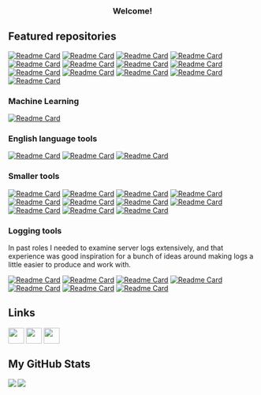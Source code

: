 <div style="height: 100px" />
<h3 align="center">Welcome!</h3>
<div style="height: 100px" />

<h2>Featured repositories</h2>

[![Readme Card](https://github-readme-stats.vercel.app/api/pin/?username=cjrh&repo=aiorun&theme=default&border_color=888888&bg_color=00000000&title_color=539af2&text_color=888888&icon_color=888888)](https://github.com/cjrh/aiorun)
[![Readme Card](https://github-readme-stats.vercel.app/api/pin/?username=cjrh&repo=excitertools&theme=default&border_color=888888&bg_color=00000000&title_color=539af2&text_color=888888&icon_color=888888)](https://github.com/cjrh/excitertools)
[![Readme Card](https://github-readme-stats.vercel.app/api/pin/?username=cjrh&repo=autoslot&theme=default&border_color=888888&bg_color=00000000&title_color=539af2&text_color=888888&icon_color=888888)](https://github.com/cjrh/autoslot)
[![Readme Card](https://github-readme-stats.vercel.app/api/pin/?username=cjrh&repo=biodome&theme=default&border_color=888888&bg_color=00000000&title_color=539af2&text_color=888888&icon_color=888888)](https://github.com/cjrh/biodome)
[![Readme Card](https://github-readme-stats.vercel.app/api/pin/?username=cjrh&repo=biodome-rs&theme=default&border_color=888888&bg_color=00000000&title_color=539af2&text_color=888888&icon_color=888888)](https://github.com/cjrh/biodome-rs)
[![Readme Card](https://github-readme-stats.vercel.app/api/pin/?username=cjrh&repo=deadpool&theme=default&border_color=888888&bg_color=00000000&title_color=539af2&text_color=888888&icon_color=888888)](https://github.com/cjrh/deadpool)
[![Readme Card](https://github-readme-stats.vercel.app/api/pin/?username=cjrh&repo=coroexecutor&theme=default&border_color=888888&bg_color=00000000&title_color=539af2&text_color=888888&icon_color=888888)](https://github.com/cjrh/coroexecutor)
[![Readme Card](https://github-readme-stats.vercel.app/api/pin/?username=cjrh&repo=aiomsg&theme=default&border_color=888888&bg_color=00000000&title_color=539af2&text_color=888888&icon_color=888888)](https://github.com/cjrh/aiomsg)
[![Readme Card](https://github-readme-stats.vercel.app/api/pin/?username=cjrh&repo=lifter&theme=default&border_color=888888&bg_color=00000000&title_color=539af2&text_color=888888&icon_color=888888)](https://github.com/cjrh/lifter)
[![Readme Card](https://github-readme-stats.vercel.app/api/pin/?username=cjrh&repo=easycython&theme=default&border_color=888888&bg_color=00000000&title_color=539af2&text_color=888888&icon_color=888888)](https://github.com/cjrh/easycython)
[![Readme Card](https://github-readme-stats.vercel.app/api/pin/?username=cjrh&repo=misu&theme=default&border_color=888888&bg_color=00000000&title_color=539af2&text_color=888888&icon_color=888888)](https://github.com/cjrh/misu)
[![Readme Card](https://github-readme-stats.vercel.app/api/pin/?username=cjrh&repo=mucro&theme=default&border_color=888888&bg_color=00000000&title_color=539af2&text_color=888888&icon_color=888888)](https://github.com/cjrh/mucro)
[![Readme Card](https://github-readme-stats.vercel.app/api/pin/?username=cjrh&repo=itertree-rs&theme=default&border_color=888888&bg_color=00000000&title_color=539af2&text_color=888888&icon_color=888888)](https://github.com/cjrh/itertree-rs)

<h3>Machine Learning</h3>

[![Readme Card](https://github-readme-stats.vercel.app/api/pin/?username=cjrh&repo=empatico&theme=default&border_color=888888&bg_color=00000000&title_color=539af2&text_color=888888&icon_color=888888)](https://github.com/cjrh/empatico)

<h3>English language tools</h3>

[![Readme Card](https://github-readme-stats.vercel.app/api/pin/?username=cjrh&repo=dictomatic&theme=default&border_color=888888&bg_color=00000000&title_color=539af2&text_color=888888&icon_color=888888)](https://github.com/cjrh/dictomatic)
[![Readme Card](https://github-readme-stats.vercel.app/api/pin/?username=cjrh&repo=thesauromatic&theme=default&border_color=888888&bg_color=00000000&title_color=539af2&text_color=888888&icon_color=888888)](https://github.com/cjrh/thesauromatic)
[![Readme Card](https://github-readme-stats.vercel.app/api/pin/?username=cjrh&repo=rhymomatic&theme=default&border_color=888888&bg_color=00000000&title_color=539af2&text_color=888888&icon_color=888888)](https://github.com/cjrh/rhymomatic)

<h3>Smaller tools</h3>

[![Readme Card](https://github-readme-stats.vercel.app/api/pin/?username=cjrh&repo=pwrgen&theme=default&border_color=888888&bg_color=00000000&title_color=539af2&text_color=888888&icon_color=888888)](https://github.com/cjrh/pwrgen)
[![Readme Card](https://github-readme-stats.vercel.app/api/pin/?username=cjrh&repo=bumpymcbumpface&theme=default&border_color=888888&bg_color=00000000&title_color=539af2&text_color=888888&icon_color=888888)](https://github.com/cjrh/bumpymcbumpface)
[![Readme Card](https://github-readme-stats.vercel.app/api/pin/?username=cjrh&repo=clonymccloneface&theme=default&border_color=888888&bg_color=00000000&title_color=539af2&text_color=888888&icon_color=888888)](https://github.com/cjrh/clonymccloneface)
[![Readme Card](https://github-readme-stats.vercel.app/api/pin/?username=cjrh&repo=dockerctx&theme=default&border_color=888888&bg_color=00000000&title_color=539af2&text_color=888888&icon_color=888888)](https://github.com/cjrh/dockerctx)
[![Readme Card](https://github-readme-stats.vercel.app/api/pin/?username=cjrh&repo=aiohealthcheck&theme=default&border_color=888888&bg_color=00000000&title_color=539af2&text_color=888888&icon_color=888888)](https://github.com/cjrh/aiohealthcheck)
[![Readme Card](https://github-readme-stats.vercel.app/api/pin/?username=cjrh&repo=templitz&theme=default&border_color=888888&bg_color=00000000&title_color=539af2&text_color=888888&icon_color=888888)](https://github.com/cjrh/templitz)
[![Readme Card](https://github-readme-stats.vercel.app/api/pin/?username=cjrh&repo=cjrh_template&theme=default&border_color=888888&bg_color=00000000&title_color=539af2&text_color=888888&icon_color=888888)](https://github.com/cjrh/cjrh_template)
[![Readme Card](https://github-readme-stats.vercel.app/api/pin/?username=cjrh&repo=google-images-downloader&theme=default&border_color=888888&bg_color=00000000&title_color=539af2&text_color=888888&icon_color=888888)](https://github.com/cjrh/google-images-downloader)
[![Readme Card](https://github-readme-stats.vercel.app/api/pin/?username=cjrh&repo=covcompare&theme=default&border_color=888888&bg_color=00000000&title_color=539af2&text_color=888888&icon_color=888888)](https://github.com/cjrh/covcompare)
[![Readme Card](https://github-readme-stats.vercel.app/api/pin/?username=cjrh&repo=aiodec&theme=default&border_color=888888&bg_color=00000000&title_color=539af2&text_color=888888&icon_color=888888)](https://github.com/cjrh/aiodec)
[![Readme Card](https://github-readme-stats.vercel.app/api/pin/?username=cjrh&repo=cancelkulture&theme=default&border_color=888888&bg_color=00000000&title_color=539af2&text_color=888888&icon_color=888888)](https://github.com/cjrh/cancelkulture)

<h3>Logging tools</h3>

In past roles I needed to examine server logs extensively, and that
experience was good inspiration for a bunch of ideas around making logs
a little easier to produce and work with.

[![Readme Card](https://github-readme-stats.vercel.app/api/pin/?username=cjrh&repo=logjson&theme=default&border_color=888888&bg_color=00000000&title_color=539af2&text_color=888888&icon_color=888888)](https://github.com/cjrh/logjson)
[![Readme Card](https://github-readme-stats.vercel.app/api/pin/?username=cjrh&repo=loghandlerzmq&theme=default&border_color=888888&bg_color=00000000&title_color=539af2&text_color=888888&icon_color=888888)](https://github.com/cjrh/loghandlerzmq)
[![Readme Card](https://github-readme-stats.vercel.app/api/pin/?username=cjrh&repo=logbind&theme=default&border_color=888888&bg_color=00000000&title_color=539af2&text_color=888888&icon_color=888888)](https://github.com/cjrh/logbind)
[![Readme Card](https://github-readme-stats.vercel.app/api/pin/?username=cjrh&repo=aiologfields&theme=default&border_color=888888&bg_color=00000000&title_color=539af2&text_color=888888&icon_color=888888)](https://github.com/cjrh/aiologfields)
[![Readme Card](https://github-readme-stats.vercel.app/api/pin/?username=cjrh&repo=arglog&theme=default&border_color=888888&bg_color=00000000&title_color=539af2&text_color=888888&icon_color=888888)](https://github.com/cjrh/arglog)
[![Readme Card](https://github-readme-stats.vercel.app/api/pin/?username=cjrh&repo=perflog&theme=default&border_color=888888&bg_color=00000000&title_color=539af2&text_color=888888&icon_color=888888)](https://github.com/cjrh/perflog)
[![Readme Card](https://github-readme-stats.vercel.app/api/pin/?username=cjrh&repo=sqllogformatter&theme=default&border_color=888888&bg_color=00000000&title_color=539af2&text_color=888888&icon_color=888888)](https://github.com/cjrh/sqllogformatter)

<h2>Links</h2>
<a href = 'https://tekmoji.com'> <img width = '32px' align= 'center' src="https://pythonomicon.com/favicon/favicon-32x32.png"/></a>
<a href = 'https://www.github.com/cjrh'> <img width = '32px' align= 'center' src="https://raw.githubusercontent.com/rahulbanerjee26/githubAboutMeGenerator/main/icons/github.svg"/></a>
<a href = 'https://www.linkedin.com/in/cjrh'> <img width = '32px' align= 'center' src="https://raw.githubusercontent.com/rahulbanerjee26/githubAboutMeGenerator/main/icons/linked-in-alt.svg"/></a>

<h2>My GitHub Stats</h2>

<a href="https://github.com/anuraghazra/github-readme-stats">
<img align="left" src="https://github-readme-stats.vercel.app/api?username=cjrh&count_private=true&show_icons=true&include_all_commits=true&theme=default" />
</a>
<a href="https://github.com/anuraghazra/convoychat">
<img align="center" src="https://github-readme-stats.vercel.app/api/top-langs/?username=cjrh&theme=default&hide=jupyter%20notebook,html,css,scss,javascript" />
</a>

